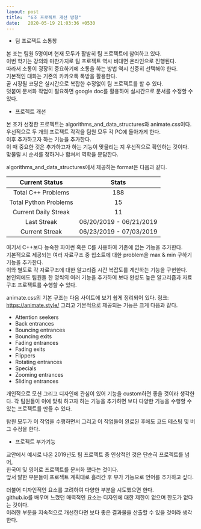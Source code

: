 ```yaml
---
layout: post
title:  "6조 프로젝트 개선 방향"
date:   2020-05-19 21:03:36 +0530
---
```

* 팀 프로젝트 소통창  

본 조는 팀원 5명이며 현재 모두가 활발히 팀 프로젝트에 참여하고 있다.  
이번 학기는 강의와 마찬가지로 팀 프로젝트 역시 비대면 온라인으로 진행된다.  
따라서 소통이 굉장히 중요하기에 소통을 하는 방법 역시 신중히 선택해야 한다.  
기본적인 대화는 기존의 카카오톡 톡방을 활용한다.  
곧 시장될 코딩은 실시간으로 복잡한 수정없이 팀 프로젝트를 할 수 있다.  
덧붙여 문서화 작업이 필요하면 google doc를 활용하여 실시간으로 문서를 수정할 수 있다.  

* 프로젝트 개선  

본 조가 선정한 프로젝트는 algorithms_and_data_structures와 animate.css이다.  
우선적으로 두 개의 프로젝트 각각을 팀원 모두 각 PC에 돌아가게 한다.  
이후 추가하고자 하는 기능을 추가한다.  
이 때 중요한 것은 추가하고자 하는 기능이 맞물리는 지 우선적으로 확인하는 것이다.  
맞물릴 시 순서를 정하거나 합쳐서 역학을 분담한다.

algorithms_and_data_structures에서 제공하는 format은 다음과 같다.

| Current Status|     Stats     |
| :------------: | :----------: |
| Total C++ Problems | 188 |
| Total Python Problems | 15 |
| Current Daily Streak| 11 |
| Last Streak | 06/20/2019 - 06/21/2019|
| Current Streak | 06/23/2019 - 07/03/2019|

여기서 C++보다 능숙한 파이썬 혹은 C를 사용하여 기존에 없는 기능을 추가한다.  
기본적으로 제공되는 여러 자료구조 중 힙소트에 대한 problem을 max & min 구하기 기능을 추가한다.  
이와 별도로 각 자료구조에 대한 알고리즘 시간 복잡도를 계산하는 기능을 구현한다.  
본인외에도 팀원들 한 명씩의 여러 기능을 추가하여 보다 완성도 높은 알고리즘과 자료구조 프로젝트를 수행할 수 있다. 

animate.css의 기본 구조는 다음 사이트에 보기 쉽게 정리되어 있다.
링크: https://animate.style/
그리고 기본적으로 제공되는 기능은 크게 다음과 같다. 
* Attention seekers
* Back entrances
* Bouncing entrances
* Bouncing exits
* Fading entrances
* Fading exits
* Flippers
* Rotating entrances
* Specials
* Zooming entrances
* Sliding entrances

개인적으로 모션 그리고 디자인에 관심이 있어 기능을 custom하면 좋을 것이라 생각한다.
각 팀원들이 이에 맞춰 하고자 하는 기능을 추가하면 보다 다양한 기능을 수행할 수 있는 프로젝트를 만들 수 있다.

탐원 모두가 이 작업을 수행하면서 그리고 이 작업들이 완료된 후에도  코드 테스팅 및 버그 수정을 한다. 

* 프로젝트 부가기능

교안에서 예시로 나온 2019년도 팀 프로젝트 중 인상적인 것은 단순히 프로젝트를 넘어,  
한국어 및 영어로 프로젝트를 문서화 했다는 것이다.  
앞서 말한 부분들이 프로젝트 계획대로 흘러간 후 부가 기능으로 언어를 추가하고 싶다.  

더불어 디자인적인 요소를 고려하여 다양한 부분을 시도했으면 한다.  
github.io를 배우며 느꼈던 매력적인 요소는 디자인에 대한 제한이 없으며 한도가 없다는 것이다.  
이러한 부분을 지속적으로 개선한다면 보다 좋은 결과물을 산출할 수 있을 것이라 생각한다.  

[jekyll-docs]: https://jekyllrb.com/docs/home
[jekyll-gh]:   https://github.com/jekyll/jekyll
[jekyll-talk]: https://talk.jekyllrb.com/

